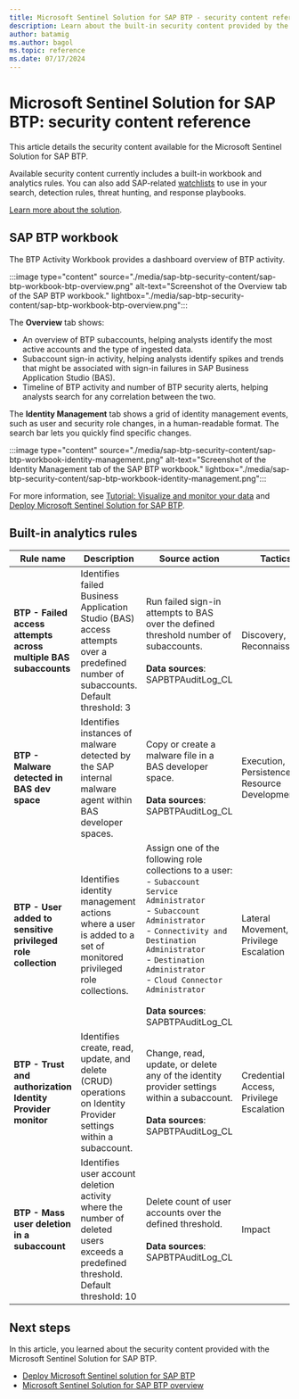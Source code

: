 ```yaml
---
title: Microsoft Sentinel Solution for SAP BTP - security content reference
description: Learn about the built-in security content provided by the  Microsoft Sentinel Solution for SAP BTP.
author: batamig
ms.author: bagol
ms.topic: reference
ms.date: 07/17/2024
---
```


# Microsoft Sentinel Solution for SAP BTP: security content reference

This article details the security content available for the Microsoft Sentinel Solution for SAP BTP.

Available security content currently includes a built-in workbook and analytics rules. You can also add SAP-related [watchlists](../watchlists.md) to use in your search, detection rules, threat hunting, and response playbooks.

[Learn more about the solution](sap-btp-solution-overview.md).

## SAP BTP workbook

The BTP Activity Workbook provides a dashboard overview of BTP activity. 

:::image type="content" source="./media/sap-btp-security-content/sap-btp-workbook-btp-overview.png" alt-text="Screenshot of the Overview tab of the SAP BTP workbook." lightbox="./media/sap-btp-security-content/sap-btp-workbook-btp-overview.png":::

The **Overview** tab shows: 

- An overview of BTP subaccounts, helping analysts identify the most active accounts and the type of ingested data. 
- Subaccount sign-in activity, helping analysts identify spikes and trends that might be associated with sign-in failures in SAP Business Application Studio (BAS). 
- Timeline of BTP activity and number of BTP security alerts, helping analysts search for any correlation between the two.
 
The **Identity Management** tab shows a grid of identity management events, such as user and security role changes, in a human-readable format. The search bar lets you quickly find specific changes.

:::image type="content" source="./media/sap-btp-security-content/sap-btp-workbook-identity-management.png" alt-text="Screenshot of the Identity Management tab of the SAP BTP workbook." lightbox="./media/sap-btp-security-content/sap-btp-workbook-identity-management.png":::

For more information, see [Tutorial: Visualize and monitor your data](../monitor-your-data.md) and [Deploy Microsoft Sentinel Solution for SAP BTP](deploy-sap-btp-solution.md).

## Built-in analytics rules

| Rule name | Description | Source action | Tactics |
| --------- | --------- | --------- | --------- |
| **BTP - Failed access attempts across multiple BAS subaccounts** |Identifies failed Business Application Studio (BAS) access attempts over a predefined number of subaccounts.<br>Default threshold: 3 | Run failed sign-in attempts to BAS over the defined threshold number of subaccounts. <br><br>**Data sources**: SAPBTPAuditLog_CL | Discovery, Reconnaissance |
| **BTP - Malware detected in BAS dev space** |Identifies instances of malware detected by the SAP internal malware agent within BAS developer spaces. | Copy or create a malware file in a BAS developer space. <br><br>**Data sources**: SAPBTPAuditLog_CL| Execution, Persistence, Resource Development |
| **BTP - User added to sensitive privileged role collection** |Identifies identity management actions where a user is added to a set of monitored privileged role collections. | Assign one of the following role collections to a user: <br>- `Subaccount Service Administrator`<br>- `Subaccount Administrator`<br>- `Connectivity and Destination Administrator`<br>- `Destination Administrator`<br>- `Cloud Connector Administrator` <br><br>**Data sources**: SAPBTPAuditLog_CL | Lateral Movement, Privilege Escalation |
| **BTP - Trust and authorization Identity Provider monitor** |Identifies create, read, update, and delete (CRUD) operations on Identity Provider settings within a subaccount. | Change, read, update, or delete any of the identity provider settings within a subaccount. <br><br>**Data sources**: SAPBTPAuditLog_CL | Credential Access, Privilege Escalation |
| **BTP - Mass user deletion in a subaccount** |Identifies user account deletion activity where the number of deleted users exceeds a predefined threshold.<br>Default threshold: 10 | Delete count of user accounts over the defined threshold. <br><br>**Data sources**: SAPBTPAuditLog_CL | Impact |

## Next steps

In this article, you learned about the security content provided with the Microsoft Sentinel Solution for SAP BTP.

- [Deploy Microsoft Sentinel solution for SAP BTP](deploy-sap-btp-solution.md)
- [Microsoft Sentinel Solution for SAP BTP overview](sap-btp-solution-overview.md)

